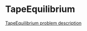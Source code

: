 # TapeEquilibrium

[TapeEquilibrium problem description](https://codility.com/programmers/lessons/3-time_complexity/tape_equilibrium/)
